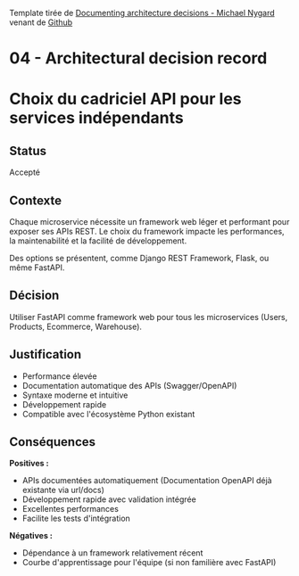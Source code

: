 Template tirée de [Documenting architecture decisions - Michael Nygard](http://thinkrelevance.com/blog/2011/11/15/documenting-architecture-decisions) venant de [Github](https://github.com/joelparkerhenderson/architecture-decision-record/tree/main/locales/en/templates/decision-record-template-by-michael-nygard)
# 04 - Architectural decision record

# Choix du cadriciel API pour les services indépendants

## Status

Accepté

## Contexte

Chaque microservice nécessite un framework web léger et performant pour exposer ses APIs REST. Le choix du framework impacte les performances, la maintenabilité et la facilité de développement.

Des options se présentent, comme Django REST Framework, Flask, ou même FastAPI. 

## Décision

Utiliser FastAPI comme framework web pour tous les microservices (Users, Products, Ecommerce, Warehouse).

## Justification

- Performance élevée
- Documentation automatique des APIs (Swagger/OpenAPI)
- Syntaxe moderne et intuitive
- Développement rapide
- Compatible avec l'écosystème Python existant

## Conséquences

**Positives :**
- APIs documentées automatiquement (Documentation OpenAPI déjà existante via url/docs)
- Développement rapide avec validation intégrée
- Excellentes performances
- Facilite les tests d'intégration

**Négatives :**
- Dépendance à un framework relativement récent
- Courbe d'apprentissage pour l'équipe (si non familière avec FastAPI)
